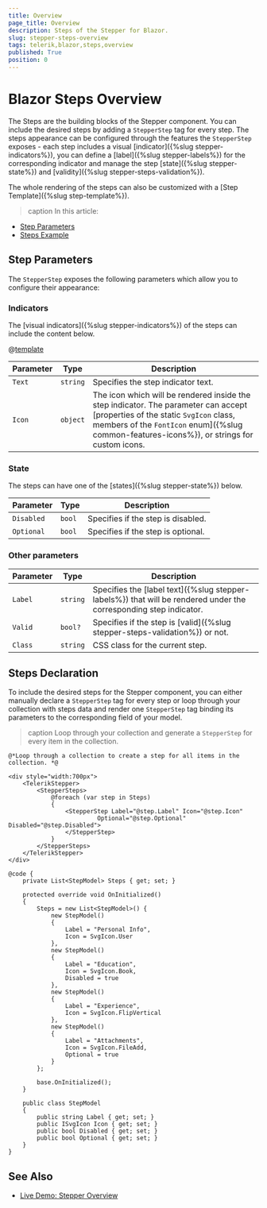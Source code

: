 ```yaml
---
title: Overview
page_title: Overview
description: Steps of the Stepper for Blazor.
slug: stepper-steps-overview
tags: telerik,blazor,steps,overview
published: True
position: 0
---
```


# Blazor Steps Overview

The Steps are the building blocks of the Stepper component. You can include the desired steps by adding a `StepperStep` tag for every step. The steps appearance can be configured through the features the `StepperStep` exposes - each step includes a visual [indicator]({%slug stepper-indicators%}), you can define a [label]({%slug stepper-labels%}) for the corresponding indicator and manage the step [state]({%slug stepper-state%}) and [validity]({%slug stepper-steps-validation%}).

The whole rendering of the steps can also be customized with a [Step Template]({%slug step-template%}).

>caption In this article:

* [Step Parameters](#step-parameters)
* [Steps Example](#steps-example)

## Step Parameters

The `StepperStep` exposes the following parameters which allow you to configure their appearance:

### Indicators 

The [visual indicators]({%slug stepper-indicators%}) of the steps can include the content below.

@[template](/_contentTemplates/common/parameters-table-styles.md#table-layout)

| Parameter | Type | Description |
| ----------- | ----------- | ----------- |
| `Text` | `string` | Specifies the step indicator text. |
| `Icon` | `object` | The icon which will be rendered inside the step indicator. The parameter can accept [properties of the static `SvgIcon` class, members of the `FontIcon` enum]({%slug common-features-icons%}), or strings for custom icons. |

### State

The steps can have one of the [states]({%slug stepper-state%}) below.

| Parameter | Type | Description |
| ----------- | ----------- | ----------- |
| `Disabled` | `bool` | Specifies if the step is disabled. |
| `Optional` | `bool` | Specifies if the step is optional. |

### Other parameters

| Parameter | Type | Description |
| ----------- | ----------- | ----------- |
| `Label` | `string` | Specifies the [label text]({%slug stepper-labels%}) that will be rendered under the corresponding step indicator. |
| `Valid` | `bool?` | Specifies if the step is [valid]({%slug stepper-steps-validation%}) or not. |
| `Class` | `string` | CSS class for the current step. |

## Steps Declaration

To include the desired steps for the Stepper component, you can either manually declare a `StepperStep` tag for every step or loop through your collection with steps data and render one `StepperStep` tag binding its parameters to the corresponding field of your model.

>caption Loop through your collection and generate a `StepperStep` for every item in the collection.

````CSHTML
@*Loop through a collection to create a step for all items in the collection. *@

<div style="width:700px">
    <TelerikStepper>
        <StepperSteps>
            @foreach (var step in Steps)
            {
                <StepperStep Label="@step.Label" Icon="@step.Icon"
                         Optional="@step.Optional" Disabled="@step.Disabled">
                </StepperStep>
            }
        </StepperSteps>
    </TelerikStepper>
</div>

@code {
    private List<StepModel> Steps { get; set; }

    protected override void OnInitialized()
    {
        Steps = new List<StepModel>() {
            new StepModel()
            {
                Label = "Personal Info",
                Icon = SvgIcon.User
            },
            new StepModel()
            {
                Label = "Education",
                Icon = SvgIcon.Book,
                Disabled = true
            },
            new StepModel()
            {
                Label = "Experience",
                Icon = SvgIcon.FlipVertical
            },
            new StepModel()
            {
                Label = "Attachments",
                Icon = SvgIcon.FileAdd,
                Optional = true
            }
        };

        base.OnInitialized();
    }

    public class StepModel
    {
        public string Label { get; set; }
        public ISvgIcon Icon { get; set; }
        public bool Disabled { get; set; }
        public bool Optional { get; set; }
    }
}
````

## See Also

* [Live Demo: Stepper Overview](https://demos.telerik.com/blazor-ui/stepper/overview)
